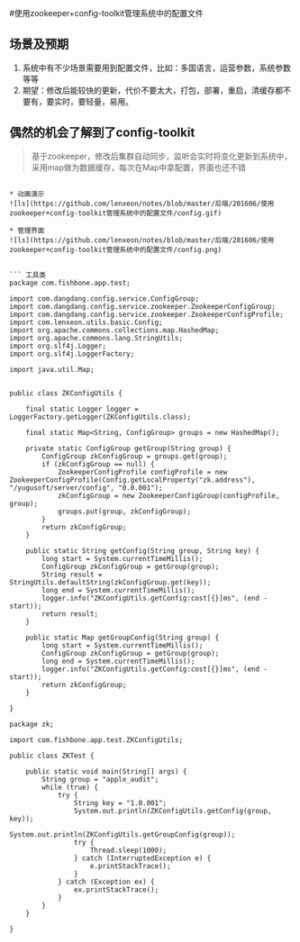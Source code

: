 #使用zookeeper+config-toolkit管理系统中的配置文件

## 场景及预期
1. 系统中有不少场景需要用到配置文件，比如：多国语言，运营参数，系统参数等等
1. 期望：修改后能较快的更新，代价不要太大，打包，部署，重启，清缓存都不要有，要实时，要轻量，易用。

## 偶然的机会了解到了config-toolkit
> 基于zookeeper，修改后集群自动同步，监听会实时将变化更新到系统中，采用map做为数据缓存，每次在Map中拿配置，界面也还不错
``` properties

* 动画演示
![ls](https://github.com/lenxeon/notes/blob/master/后端/201606/使用zookeeper+config-toolkit管理系统中的配置文件/config.gif)

* 管理界面
![ls](https://github.com/lenxeon/notes/blob/master/后端/201606/使用zookeeper+config-toolkit管理系统中的配置文件/config.png)


``` 工具类
package com.fishbone.app.test;

import com.dangdang.config.service.ConfigGroup;
import com.dangdang.config.service.zookeeper.ZookeeperConfigGroup;
import com.dangdang.config.service.zookeeper.ZookeeperConfigProfile;
import com.lenxeon.utils.basic.Config;
import org.apache.commons.collections.map.HashedMap;
import org.apache.commons.lang.StringUtils;
import org.slf4j.Logger;
import org.slf4j.LoggerFactory;

import java.util.Map;


public class ZKConfigUtils {

    final static Logger logger = LoggerFactory.getLogger(ZKConfigUtils.class);

    final static Map<String, ConfigGroup> groups = new HashedMap();

    private static ConfigGroup getGroup(String group) {
        ConfigGroup zkConfigGroup = groups.get(group);
        if (zkConfigGroup == null) {
            ZookeeperConfigProfile configProfile = new ZookeeperConfigProfile(Config.getLocalProperty("zk.address"), "/yugusoft/server/config", "0.0.001");
            zkConfigGroup = new ZookeeperConfigGroup(configProfile, group);
            groups.put(group, zkConfigGroup);
        }
        return zkConfigGroup;
    }

    public static String getConfig(String group, String key) {
        long start = System.currentTimeMillis();
        ConfigGroup zkConfigGroup = getGroup(group);
        String result = StringUtils.defaultString(zkConfigGroup.get(key));
        long end = System.currentTimeMillis();
        logger.info("ZKConfigUtils.getConfig:cost[{}]ms", (end - start));
        return result;
    }

    public static Map getGroupConfig(String group) {
        long start = System.currentTimeMillis();
        ConfigGroup zkConfigGroup = getGroup(group);
        long end = System.currentTimeMillis();
        logger.info("ZKConfigUtils.getConfig:cost[{}]ms", (end - start));
        return zkConfigGroup;
    }

}

```

```测试
package zk;

import com.fishbone.app.test.ZKConfigUtils;

public class ZKTest {

    public static void main(String[] args) {
        String group = "apple_audit";
        while (true) {
            try {
                String key = "1.0.001";
                System.out.println(ZKConfigUtils.getConfig(group, key));
                System.out.println(ZKConfigUtils.getGroupConfig(group));
                try {
                    Thread.sleep(1000);
                } catch (InterruptedException e) {
                    e.printStackTrace();
                }
            } catch (Exception ex) {
                ex.printStackTrace();
            }
        }
    }

}

```

